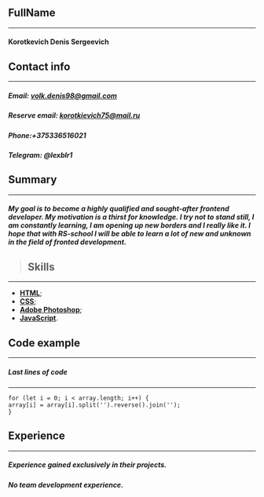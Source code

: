 ## FullName 
-------------
#### Korotkevich Denis Sergeevich
## Contact info 
-------------
##### Email: volk.denis98@gmail.com
##### Reserve email: korotkievich75@mail.ru
##### Phone:+375336516021
##### Telegram: @lexblr1
## Summary 
-------------
##### My goal is to become a highly qualified and sought-after frontend developer. **My motivation is a thirst for knowledge.** I try not to stand still, I am constantly learning, I am opening up new borders and I really like it. I hope that with **RS-school** I will be able to learn a lot of new and unknown in the field of fronted development.
>## Skills 
-------------
- [**HTML**](https://ru.wikipedia.org/wiki/HTML);
- [**CSS**](https://ru.wikipedia.org/wiki/CSS);
- [**Adobe Photoshop**](https://ru.wikipedia.org/wiki/Adobe_Photoshop);
- [**JavaScript**](https://ru.wikipedia.org/wiki/JavaScript).
## Code example
-------------
##### Last lines of code
***

    for (let i = 0; i < array.length; i++) {
    array[i] = array[i].split('').reverse().join('');
    }   

## Experience
-------------
##### Experience gained exclusively in their projects.
##### No team development experience.
